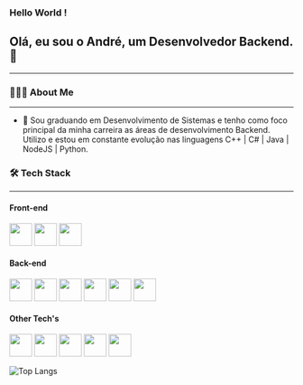 

### Hello World !
## Olá, eu sou o André, um Desenvolvedor Backend.🚀
<hr>

### 👨🏻‍💻 About Me
<hr>

<ul>
      <li>🚀 Sou graduando em Desenvolvimento de Sistemas e tenho como foco principal da minha carreira as áreas de desenvolvimento Backend. Utilizo e estou em constante evolução nas linguagens C++ | C# | Java | NodeJS | Python. </li> 
</ul>


### 🛠  Tech Stack
<hr>

#### Front-end
<span><img src="https://cdn.jsdelivr.net/gh/devicons/devicon/icons/html5/html5-original.svg" width=40 height=40 /></span>
<span><img src="https://cdn.jsdelivr.net/gh/devicons/devicon/icons/css3/css3-original.svg" width=40 height=40 /></span>
<span><img src="https://cdn.jsdelivr.net/gh/devicons/devicon/icons/javascript/javascript-original.svg" width=40 height=40/></span>

#### Back-end
<span><img src="https://cdn.jsdelivr.net/gh/devicons/devicon/icons/java/java-original.svg" width=40 height=40 /></span>
<span><img src="https://cdn.jsdelivr.net/gh/devicons/devicon/icons/nodejs/nodejs-original.svg" width=40 height=40 /></span>
<span><img src="https://cdn.jsdelivr.net/gh/devicons/devicon/icons/python/python-original.svg" width=40 height=40 /></span>
<span><img src="https://cdn.jsdelivr.net/gh/devicons/devicon/icons/mysql/mysql-original.svg" width=40 height=40/></span>
<span><img src="https://cdn.jsdelivr.net/gh/devicons/devicon/icons/mongodb/mongodb-original.svg" width=40 height=40/></span>
<span><img src="https://cdn.jsdelivr.net/gh/devicons/devicon/icons/postgresql/postgresql-original.svg"  width=40 height=40/></span>

#### Other Tech's
<span><img src="https://cdn.jsdelivr.net/gh/devicons/devicon/icons/amazonwebservices/amazonwebservices-original-wordmark.svg" width=40 height=40 /></span>
<span><img src="https://cdn.jsdelivr.net/gh/devicons/devicon/icons/azure/azure-original-wordmark.svg" width=40 height=40 /></span>
<span><img src="https://cdn.jsdelivr.net/gh/devicons/devicon/icons/googlecloud/googlecloud-original-wordmark.svg" width=40 height=40 /></span>
<span><img src="https://cdn.jsdelivr.net/gh/devicons/devicon/icons/linux/linux-original.svg" width=40 height=40 /></span>
<span><img src="https://cdn.jsdelivr.net/gh/devicons/devicon/icons/docker/docker-original.svg" width=40 height=40 /></span>
          
![Top Langs](https://github-readme-stats.vercel.app/api/top-langs/?username=andreoliveira-hs&theme=tokyonight)<br> 


      
          
          
          

          
